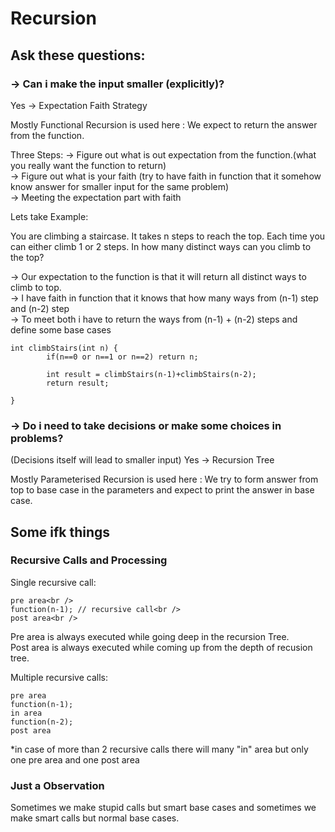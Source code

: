 # Recursion

## Ask these questions:

### -> Can i make the input smaller (explicitly)?
Yes -> Expectation Faith Strategy

Mostly Functional Recursion is used here : We expect to return the answer from the function.

Three Steps:
-> Figure out what is out expectation from the function.(what you really want the function to return)<br />
-> Figure out what is your faith (try to have faith in function that it somehow know answer  for smaller input for the same problem)<br />
-> Meeting the expectation part with faith<br />

Lets take Example:

You are climbing a staircase. It takes n steps to reach the top.
Each time you can either climb 1 or 2 steps. In how many distinct ways can you climb to the top?

-> Our expectation to the function is that it will return all distinct ways to climb to top.<br />
-> I have faith in function that it knows that how many ways from (n-1) step and (n-2) step<br />
-> To meet both i have to return the ways from (n-1) + (n-2) steps and define some base cases<br />

```
int climbStairs(int n) {
        if(n==0 or n==1 or n==2) return n;
        
        int result = climbStairs(n-1)+climbStairs(n-2);
        return result;
        
}
```



### -> Do i need to take decisions or make some choices in problems?
(Decisions itself will lead to smaller input)
Yes -> Recursion Tree

Mostly Parameterised Recursion is used here : We try to form answer from top to base case in the parameters and expect to print the answer in base case. 








## Some ifk things

### Recursive Calls and Processing

Single recursive call:

```
pre area<br />
function(n-1); // recursive call<br />
post area<br />
```

Pre area is always executed while going deep in the recursion Tree.<br />
Post area is always executed while coming up from the depth of recusion tree.

Multiple recursive calls:

```
pre area
function(n-1);
in area
function(n-2);
post area
```

*in case of more than 2 recursive calls there will many "in" area but only one pre area and one post area

### Just a Observation

Sometimes we make stupid calls but smart base cases and sometimes we make smart calls but normal base cases.
